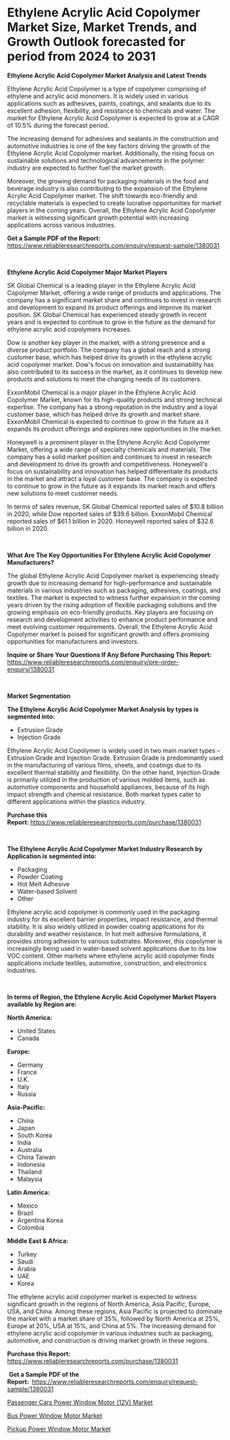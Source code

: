 <p><h1>Ethylene Acrylic Acid Copolymer Market Size, Market Trends, and Growth Outlook forecasted for period from 2024 to 2031</h1></p><p><strong>Ethylene Acrylic Acid Copolymer Market Analysis and Latest Trends</strong></p>
<p><p>Ethylene Acrylic Acid Copolymer is a type of copolymer comprising of ethylene and acrylic acid monomers. It is widely used in various applications such as adhesives, paints, coatings, and sealants due to its excellent adhesion, flexibility, and resistance to chemicals and water. The market for Ethylene Acrylic Acid Copolymer is expected to grow at a CAGR of 10.5% during the forecast period.</p><p>The increasing demand for adhesives and sealants in the construction and automotive industries is one of the key factors driving the growth of the Ethylene Acrylic Acid Copolymer market. Additionally, the rising focus on sustainable solutions and technological advancements in the polymer industry are expected to further fuel the market growth.</p><p>Moreover, the growing demand for packaging materials in the food and beverage industry is also contributing to the expansion of the Ethylene Acrylic Acid Copolymer market. The shift towards eco-friendly and recyclable materials is expected to create lucrative opportunities for market players in the coming years. Overall, the Ethylene Acrylic Acid Copolymer market is witnessing significant growth potential with increasing applications across various industries.</p></p>
<p><strong>Get a Sample PDF of the Report:&nbsp;</strong> <a href="https://www.reliableresearchreports.com/enquiry/request-sample/1380031">https://www.reliableresearchreports.com/enquiry/request-sample/1380031</a></p>
<p>&nbsp;</p>
<p><strong>Ethylene Acrylic Acid Copolymer Major Market Players</strong></p>
<p><p>SK Global Chemical is a leading player in the Ethylene Acrylic Acid Copolymer Market, offering a wide range of products and applications. The company has a significant market share and continues to invest in research and development to expand its product offerings and improve its market position. SK Global Chemical has experienced steady growth in recent years and is expected to continue to grow in the future as the demand for ethylene acrylic acid copolymers increases.</p><p>Dow is another key player in the market, with a strong presence and a diverse product portfolio. The company has a global reach and a strong customer base, which has helped drive its growth in the ethylene acrylic acid copolymer market. Dow's focus on innovation and sustainability has also contributed to its success in the market, as it continues to develop new products and solutions to meet the changing needs of its customers.</p><p>ExxonMobil Chemical is a major player in the Ethylene Acrylic Acid Copolymer Market, known for its high-quality products and strong technical expertise. The company has a strong reputation in the industry and a loyal customer base, which has helped drive its growth and market share. ExxonMobil Chemical is expected to continue to grow in the future as it expands its product offerings and explores new opportunities in the market.</p><p>Honeywell is a prominent player in the Ethylene Acrylic Acid Copolymer Market, offering a wide range of specialty chemicals and materials. The company has a solid market position and continues to invest in research and development to drive its growth and competitiveness. Honeywell's focus on sustainability and innovation has helped differentiate its products in the market and attract a loyal customer base. The company is expected to continue to grow in the future as it expands its market reach and offers new solutions to meet customer needs.</p><p>In terms of sales revenue, SK Global Chemical reported sales of $10.8 billion in 2020, while Dow reported sales of $39.6 billion. ExxonMobil Chemical reported sales of $61.1 billion in 2020. Honeywell reported sales of $32.6 billion in 2020.</p></p>
<p>&nbsp;</p>
<p><strong>What Are The Key Opportunities For Ethylene Acrylic Acid Copolymer Manufacturers?</strong></p>
<p><p>The global Ethylene Acrylic Acid Copolymer market is experiencing steady growth due to increasing demand for high-performance and sustainable materials in various industries such as packaging, adhesives, coatings, and textiles. The market is expected to witness further expansion in the coming years driven by the rising adoption of flexible packaging solutions and the growing emphasis on eco-friendly products. Key players are focusing on research and development activities to enhance product performance and meet evolving customer requirements. Overall, the Ethylene Acrylic Acid Copolymer market is poised for significant growth and offers promising opportunities for manufacturers and investors.</p></p>
<p><strong>Inquire or Share Your Questions If Any Before Purchasing This Report:</strong> <a href="https://www.reliableresearchreports.com/enquiry/pre-order-enquiry/1380031">https://www.reliableresearchreports.com/enquiry/pre-order-enquiry/1380031</a></p>
<p>&nbsp;</p>
<p><strong>Market Segmentation</strong></p>
<p><strong>The Ethylene Acrylic Acid Copolymer Market Analysis by types is segmented into:</strong></p>
<p><ul><li>Extrusion Grade</li><li>Injection Grade</li></ul></p>
<p><p>Ethylene Acrylic Acid Copolymer is widely used in two main market types – Extrusion Grade and Injection Grade. Extrusion Grade is predominantly used in the manufacturing of various films, sheets, and coatings due to its excellent thermal stability and flexibility. On the other hand, Injection Grade is primarily utilized in the production of various molded items, such as automotive components and household appliances, because of its high impact strength and chemical resistance. Both market types cater to different applications within the plastics industry.</p></p>
<p><strong>Purchase this Report:&nbsp;</strong><a href="https://www.reliableresearchreports.com/purchase/1380031">https://www.reliableresearchreports.com/purchase/1380031</a></p>
<p>&nbsp;</p>
<p><strong>The Ethylene Acrylic Acid Copolymer Market Industry Research by Application is segmented into:</strong></p>
<p><ul><li>Packaging</li><li>Powder Coating</li><li>Hot Melt Adhesive</li><li>Water-based Solvent</li><li>Other</li></ul></p>
<p><p>Ethylene acrylic acid copolymer is commonly used in the packaging industry for its excellent barrier properties, impact resistance, and thermal stability. It is also widely utilized in powder coating applications for its durability and weather resistance. In hot melt adhesive formulations, it provides strong adhesion to various substrates. Moreover, this copolymer is increasingly being used in water-based solvent applications due to its low VOC content. Other markets where ethylene acrylic acid copolymer finds applications include textiles, automotive, construction, and electronics industries.</p></p>
<p>&nbsp;</p>
<p><strong>In terms of Region, the Ethylene Acrylic Acid Copolymer Market Players available by Region are:</strong></p>
<p>
    <p> <strong> North America: </strong>
        <ul>
            <li>United States</li>
            <li>Canada</li>
        </ul>
        </p> 
    <p> <strong> Europe: </strong>
        <ul>
            <li>Germany</li>
            <li>France</li>
            <li>U.K.</li>
            <li>Italy</li>
            <li>Russia</li>
        </ul>
        </p> 
    <p> <strong> Asia-Pacific: </strong>
        <ul>
            <li>China</li>
            <li>Japan</li>
            <li>South Korea</li>
            <li>India</li>
            <li>Australia</li>
            <li>China Taiwan</li>
            <li>Indonesia</li>
            <li>Thailand</li>
            <li>Malaysia</li>
        </ul>
        </p> 
    <p> <strong> Latin America: </strong>
        <ul>
            <li>Mexico</li>
            <li>Brazil</li>
            <li>Argentina Korea</li>
            <li>Colombia</li>
        </ul>
        </p> 
    <p> <strong> Middle East & Africa: </strong>
        <ul>
            <li>Turkey</li>
            <li>Saudi</li>
            <li>Arabia</li>
            <li>UAE</li>
            <li>Korea</li>
        </ul>
    </p>
    </p>
<p><p>The ethylene acrylic acid copolymer market is expected to witness significant growth in the regions of North America, Asia Pacific, Europe, USA, and China. Among these regions, Asia Pacific is projected to dominate the market with a market share of 35%, followed by North America at 25%, Europe at 20%, USA at 15%, and China at 5%. The increasing demand for ethylene acrylic acid copolymer in various industries such as packaging, automotive, and construction is driving market growth in these regions.</p></p>
<p><strong>Purchase this Report: </strong><a href="https://www.reliableresearchreports.com/purchase/1380031">https://www.reliableresearchreports.com/purchase/1380031</a></p>
<p>&nbsp;<strong>Get a Sample PDF of the Report:&nbsp;&nbsp;</strong><a href="https://www.reliableresearchreports.com/enquiry/request-sample/1380031">https://www.reliableresearchreports.com/enquiry/request-sample/1380031</a></p>
<p><strong></strong></p>
<p><p><a href="https://view.publitas.com/reportprime-1/passenger-cars-power-window-motor-12v-market-furnish-information-about-market-size-market-share-market-dynamics-and-projections-spanning-from-2023-to-2030/">Passenger Cars Power Window Motor (12V) Market</a></p><p><a href="https://view.publitas.com/reportprime-1/bus-power-window-motor-market-research-report-unlocks-analysis-on-the-market-financial-status-market-size-and-market-revenue-upto-2030/">Bus Power Window Motor Market</a></p><p><a href="https://view.publitas.com/reportprime-1/pickup-power-window-motor-market-share-market-new-trends-analysis-report-by-type-by-application-by-end-use-by-region-and-segment-forecasts-2023-2030/">Pickup Power Window Motor Market</a></p></p>
